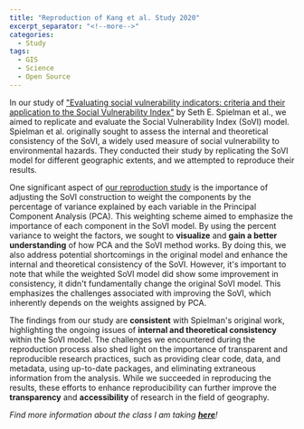 ```yaml
---
title: "Reproduction of Kang et al. Study 2020"
excerpt_separator: "<!--more-->"
categories:
  - Study
tags:
  - GIS
  - Science
  - Open Source
---
```

In our study of ["Evaluating social vulnerability indicators: criteria and their application to the Social Vulnerability Index"](https://link.springer.com/article/10.1007/s11069-019-03820-z) by Seth E. Spielman et al., we aimed to replicate and evaluate the Social Vulnerability Index (SoVI) model. Spielman et al. originally sought to assess the internal and theoretical consistency of the SoVI, a widely used measure of social vulnerability to environmental hazards. They conducted their study by replicating the SoVI model for different geographic extents, and we attempted to reproduce their results. 

One significant aspect of [our reproduction study](https://katieheo.github.io/RPl-Spielman-2020/) is the importance of adjusting the SoVI construction to weight the components by the percentage of variance explained by each variable in the Principal Component Analysis (PCA). This weighting scheme aimed to emphasize the importance of each component in the SoVI model. By using the percent variance to weight the factors, we sought to **visualize** and **gain a better understanding** of how PCA and the SoVI method works. By doing this, we also address potential shortcomings in the original model and enhance the internal and theoretical consistency of the SoVI. However, it's important to note that while the weighted SoVI model did show some improvement in consistency, it didn't fundamentally change the original SoVI model. This emphasizes the challenges associated with improving the SoVI, which inherently depends on the weights assigned by PCA.

The findings from our study are **consistent** with Spielman's original work, highlighting the ongoing issues of **internal and theoretical consistency** within the SoVI model. The challenges we encountered during the reproduction process also shed light on the importance of transparent and reproducible research practices, such as providing clear code, data, and metadata, using up-to-date packages, and eliminating extraneous information from the analysis. While we succeeded in reproducing the results, these efforts to enhance reproducibility can further improve the **transparency** and **accessibility** of research in the field of geography.

*Find more information about the class I am taking [**here**](https://opengisci.github.io)!*
